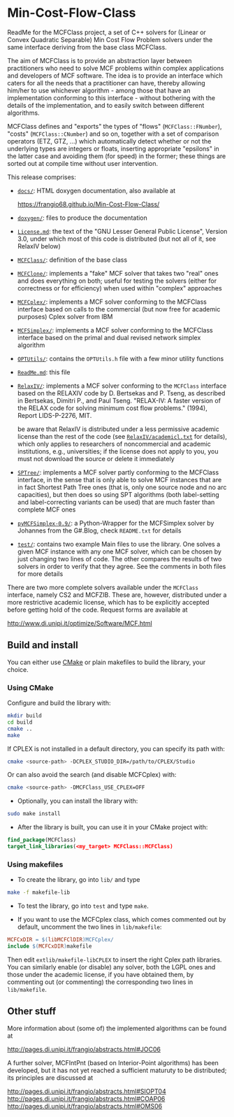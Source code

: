 # Min-Cost-Flow-Class

ReadMe for the MCFClass project, a set of C++ solvers for (Linear or Convex
Quadratic Separable) Min Cost Flow Problem solvers under the same interface
deriving from the base class MCFClass.

The aim of MCFClass is to provide an abstraction layer between practitioners
who need to solve MCF problems within complex applications and developers of
MCF software. The idea is to provide an interface which caters for all the
needs that a practitioner can have, thereby allowing him/her to use whichever
algorithm - among those that have an implementation conforming to this
interface - without bothering with the details of the implementation, and to
easily switch between different algorithms.

MCFClass defines and "exports" the types of "flows" (`MCFClass::FNumber`),
"costs" (`MCFClass::CNumber`) and so on, together with a set of comparison
operators (ETZ, GTZ, ...) which automatically detect whether or not the
underlying types are integers or floats, inserting appropriate "epsilons" in
the latter case and avoiding them (for speed) in the former; these things are
sorted out at compile time without user intervention.

This release comprises:

-  [`docs/`](docs): HTML doxygen documentation, also available at

    https://frangio68.github.io/Min-Cost-Flow-Class/

-  [`doxygen/`](doxygen): files to produce the documentation

-  [`License.md`](License.md): the text of the "GNU Lesser General Public License",
   Version 3.0, under which most of this code is distributed
   (but not all of it, see RelaxIV below)

-  [`MCFClass/`](MCFClass): definition of the base class

-  [`MCFClone/`](MCFClone): implements a "fake" MCF solver that takes two "real" ones
   and does everything on both; useful for testing the solvers (either for
   correctness or for efficiency) when used within "complex" approaches

-  [`MCFCplex/`](MCFCplex): implements a MCF solver conforming to the MCFClass interface
   based on calls to the commercial (but now free for academic purposes) Cplex solver from IBM

-  [`MCFSimplex/`](MCFSimplex): implements a MCF solver conforming to the MCFClass interface
   based on the primal and dual revised network simplex algorithm

-  [`OPTUtils/`](OPTUtils): contains the `OPTUtils.h` file with a few minor utility functions

-  [`ReadMe.md`](ReadMe.md): this file

-  [`RelaxIV/`](RelaxIV): implements a MCF solver conforming to the `MCFClass` interface
   based on the RELAXIV code by D. Bertsekas and P. Tseng, as described in
       Bertsekas, Dimitri P., and Paul Tseng.
       "RELAX-IV: A faster version of the RELAX code for solving minimum
       cost flow problems." (1994), Report LIDS-P-2276, MIT.

   be aware that RelaxIV is distributed under a less permissive academic
   license than the rest of the code (see [`RelaxIV/academicl.txt`](RelaxIV/academicl.txt) for details),
   which only applies to researchers of noncommercial and academic
   institutions, e.g., universities; if the license does not apply to you,
   you must not download the source or delete it immediately

-  [`SPTree/`](SPTree): implements a MCF solver partly conforming to the MCFClass
   interface, in the sense that is only able to solve MCF instances that
   are in fact Shortest Path Tree ones (that is, only one source node and
   no arc capacities), but then does so using SPT algorithms (both
   label-setting and label-correcting variants can be used) that are much
   faster than complete MCF ones

-  [`pyMCFSimplex-0.9/`](pyMCFSimplex-0.9): a Python-Wrapper for the MCFSimplex solver by Johannes
   from the G#.Blog, check `README.txt` for details

-  [`test/`](test): contains two example Main files to use the library. One solves
   a given MCF instance with any one MCF solver, which can be chosen by
   just changing two lines of code. The other compares the results of two
   solvers in order to verify that they agree. See the comments in both
   files for more details

There are two more complete solvers available under the `MCFClass` interface,
namely CS2 and MCFZIB. These are, however, distributed under a more
restrictive academic license, which has to be explicitly accepted before
getting hold of the code. Request forms are available at

  http://www.di.unipi.it/optimize/Software/MCF.html

## Build and install

You can either use [CMake](https://cmake.org) or plain makefiles to build the
library, your choice.

### Using CMake

Configure and build the library with:

```sh
mkdir build
cd build
cmake ..
make
```

If CPLEX is not installed in a default directory, you can specify its path with:

```sh
cmake <source-path> -DCPLEX_STUDIO_DIR=/path/to/CPLEX/Studio
```

Or can also avoid the search (and disable MCFCplex) with:

```sh
cmake <source-path> -DMCFClass_USE_CPLEX=OFF
```

- Optionally, you can install the library with:

```sh
sudo make install
```

- After the library is built, you can use it in your CMake project with:

```cmake
find_package(MCFClass)
target_link_libraries(<my_target> MCFClass::MCFClass)
```

### Using makefiles

- To create the library, go into `lib/` and type
```sh
make -f makefile-lib
```

- To test the library, go into `test` and type `make`.

- If you want to use the MCFCplex class, which comes commented out by default,
  uncomment the two lines in `lib/makefile`:
```makefile
MCFCxDIR = $(libMCFClDIR)MCFCplex/
include $(MCFCxDIR)makefile
```

  Then edit `extlib/makefile-libCPLEX` to insert the right Cplex
  path libraries. You can similarly enable (or disable) any solver, both the
  LGPL ones and those under the academic license, if you have obtained them,
  by commenting out (or commenting) the corresponding two lines in `lib/makefile`.


## Other stuff

More information about (some of) the implemented algorithms can be found at

  http://pages.di.unipi.it/frangio/abstracts.html#JOC06

A further solver, MCFIntPnt (based on Interior-Point algorithms) has been
developed, but it has not yet reached a sufficient maturuty to be distributed;
its principles are discussed at

  http://pages.di.unipi.it/frangio/abstracts.html#SIOPT04
  http://pages.di.unipi.it/frangio/abstracts.html#COAP06
  http://pages.di.unipi.it/frangio/abstracts.html#OMS06
